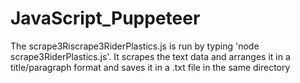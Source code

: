 # JavaScript_Puppeteer
The scrape3Riscrape3RiderPlastics.js is run by typing 'node scrape3RiderPlastics.js'.
    It scrapes the text data and arranges it in a title/paragraph format and saves it in a .txt file in the same directory
